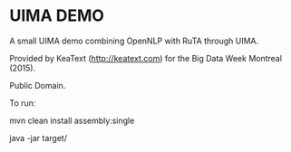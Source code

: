UIMA DEMO
=========

A small UIMA demo combining OpenNLP with RuTA through UIMA.

Provided by KeaText (http://keatext.com) for the Big Data Week Montreal (2015).

Public Domain.

To run:

mvn clean install assembly:single

java -jar target/